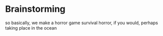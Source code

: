 # Brainstorming

so basically, we make a horror game survival horror, if you would, perhaps taking place in the ocean
